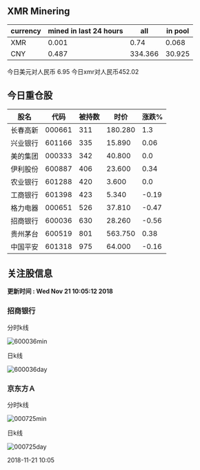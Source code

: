 ## XMR Minering

|currency|mined in last 24 hours|all|in pool|
|---|---|---|---|
|XMR|0.001|0.74|0.068|
|CNY|0.487|334.366|30.925|

今日美元对人民币 6.95	今日xmr对人民币452.02


## 今日重仓股 

|股名|代码|被持数|时价|涨跌%|
|---|---|---|---|---|
|长春高新|000661|311|180.280|1.3|
|兴业银行|601166|335|15.890|0.06|
|美的集团|000333|342|40.800|0.0|
|伊利股份|600887|406|23.600|0.34|
|农业银行|601288|420|3.600|0.0|
|工商银行|601398|423|5.340|-0.19|
|格力电器|000651|526|37.810|-0.47|
|招商银行|600036|630|28.260|-0.56|
|贵州茅台|600519|801|563.750|0.38|
|中国平安|601318|975|64.000|-0.16|

## 关注股信息
**更新时间 : Wed Nov 21 10:05:12 2018**
### 招商银行 
分时k线

![600036min](http://image.sinajs.cn/newchart/min/n/sh600036.gif)

日k线

![600036day](http://image.sinajs.cn/newchart/daily/n/sh600036.gif)

### 京东方Ａ 
分时k线

![000725min](http://image.sinajs.cn/newchart/min/n/sz000725.gif)

日k线

![000725day](http://image.sinajs.cn/newchart/daily/n/sz000725.gif)

2018-11-21 10:05